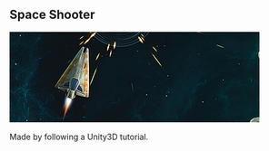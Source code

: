 ## Space Shooter
[![Space Shooter Thumbnail](/space-shooter/thumb.jpg)](/space-shooter)

Made by following a Unity3D tutorial.

